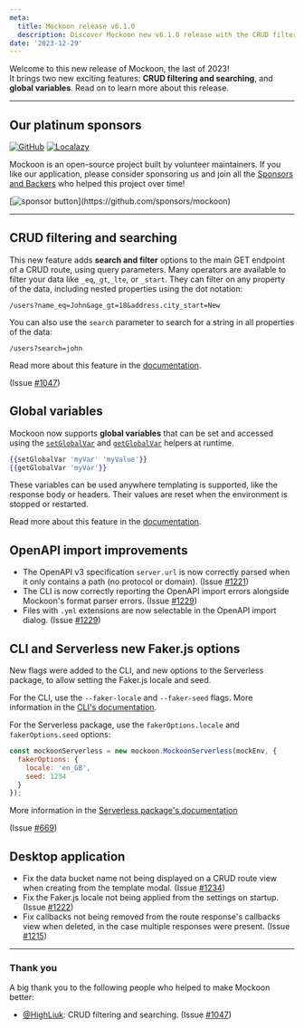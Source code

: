 ```yaml
---
meta:
  title: Mockoon release v6.1.0
  description: Discover Mockoon new v6.1.0 release with the CRUD filtering and searching, global variables, OpenAPI improvements, bug fixes and more.
date: '2023-12-29'
---
```


Welcome to this new release of Mockoon, the last of 2023!  
It brings two new exciting features: **CRUD filtering and searching**, and **global variables**. Read on to learn more about this release.

---

## Our platinum sponsors

[![GitHub](https://mockoon.com/images/sponsors/github.png)](https://github.blog/2023-04-12-github-accelerator-our-first-cohort-and-whats-next/)
[![Localazy](https://mockoon.com/images/sponsors/localazy.png)](https://localazy.com/register?ref=a9CiDC61gOac-azO)

Mockoon is an open-source project built by volunteer maintainers. If you like our application, please consider sponsoring us and join all the [Sponsors and Backers](https://github.com/mockoon/mockoon/blob/main/backers.md) who helped this project over time!

[![sponsor button](https://mockoon.com/images/sponsor-btn-250.png?)](https://github.com/sponsors/mockoon)

---

## CRUD filtering and searching

This new feature adds **search and filter** options to the main GET endpoint of a CRUD route, using query parameters. Many operators are available to filter your data like `_eq`,`_gt`,`_lte`, or `_start`. They can filter on any property of the data, including nested properties using the dot notation:

`/users?name_eq=John&age_gt=18&address.city_start=New`

You can also use the `search` parameter to search for a string in all properties of the data:

`/users?search=john`

Read more about this feature in the [documentation](https://mockoon.com/docs/latest/api-endpoints/crud-routes/#filtering-sorting-and-pagination-on-the-main-get-route).

(Issue [#1047](https://github.com/mockoon/mockoon/issues/1047))

## Global variables

Mockoon now supports **global variables** that can be set and accessed using the [`setGlobalVar`](https://mockoon.com/docs/latest/templating/mockoon-variables-helpers/#setglobalvar) and [`getGlobalVar`](https://mockoon.com/docs/latest/templating/mockoon-variables-helpers/#getglobalvar) helpers at runtime.

```handlebars
{{setGlobalVar 'myVar' 'myValue'}}
{{getGlobalVar 'myVar'}}
```

These variables can be used anywhere templating is supported, like the response body or headers. Their values are reset when the environment is stopped or restarted.

Read more about this feature in the [documentation](https://mockoon.com/docs/latest/variables/global-variables/).

## OpenAPI import improvements

- The OpenAPI v3 specification `server.url` is now correctly parsed when it only contains a path (no protocol or domain). (Issue [#1221](https://github.com/mockoon/mockoon/issues/1221))
- The CLI is now correctly reporting the OpenAPI import errors alongside Mockoon's format parser errors. (Issue [#1229](https://github.com/mockoon/mockoon/issues/1229))
- Files with `.yml` extensions are now selectable in the OpenAPI import dialog. (Issue [#1229](https://github.com/mockoon/mockoon/issues/1229))

## CLI and Serverless new Faker.js options

New flags were added to the CLI, and new options to the Serverless package, to allow setting the Faker.js locale and seed.

For the CLI, use the `--faker-locale` and `--faker-seed` flags. More information in the [CLI's documentation](https://github.com/mockoon/mockoon/blob/main/packages/cli/README.md#fakerjs-options).

For the Serverless package, use the `fakerOptions.locale` and `fakerOptions.seed` options:

```javascript
const mockoonServerless = new mockoon.MockoonServerless(mockEnv, {
  fakerOptions: {
    locale: 'en_GB',
    seed: 1234
  }
});
```

More information in the [Serverless package's documentation](https://github.com/mockoon/mockoon/blob/main/packages/serverless/README.md#fakerjs-options)

(Issue [#669](https://github.com/mockoon/mockoon/issues/669))

## Desktop application

- Fix the data bucket name not being displayed on a CRUD route view when creating from the template modal. (Issue [#1234](https://github.com/mockoon/mockoon/issues/1234))
- Fix the Faker.js locale not being applied from the settings on startup. (Issue [#1222](https://github.com/mockoon/mockoon/issues/1222))
- Fix callbacks not being removed from the route response's callbacks view when deleted, in the case multiple responses were present. (Issue [#1215](https://github.com/mockoon/mockoon/issues/1215))

---

### Thank you

A big thank you to the following people who helped to make Mockoon better:

- [@HighLiuk](https://github.com/HighLiuk): CRUD filtering and searching. (Issue [#1047](https://github.com/mockoon/mockoon/issues/1047))

